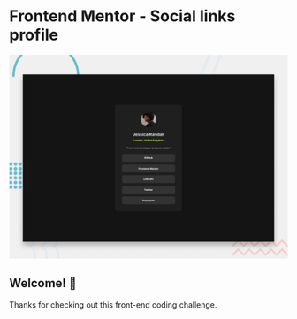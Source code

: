 # Frontend Mentor - Social links profile

![Design preview for the Social links profile coding challenge](./preview.jpg)

## Welcome! 👋

Thanks for checking out this front-end coding challenge.




